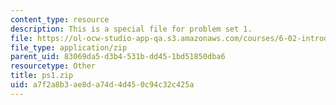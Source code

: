 ```yaml
---
content_type: resource
description: This is a special file for problem set 1.
file: https://ol-ocw-studio-app-qa.s3.amazonaws.com/courses/6-02-introduction-to-eecs-ii-digital-communication-systems-fall-2012/a7f2a8b3ae8da74d4d450c94c32c425a_ps1.zip
file_type: application/zip
parent_uid: 83069da5-d3b4-531b-dd45-1bd51850dba6
resourcetype: Other
title: ps1.zip
uid: a7f2a8b3-ae8d-a74d-4d45-0c94c32c425a
---
```

